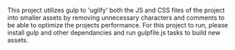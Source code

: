 This project utilizes gulp to 'uglify' both the JS and CSS files of the project into smaller assets by removing unnecessary characters and comments to be able to optimize the projects performance. For this project to run, please install gulp and other dependancies and run gulpfile.js tasks to build new assets.